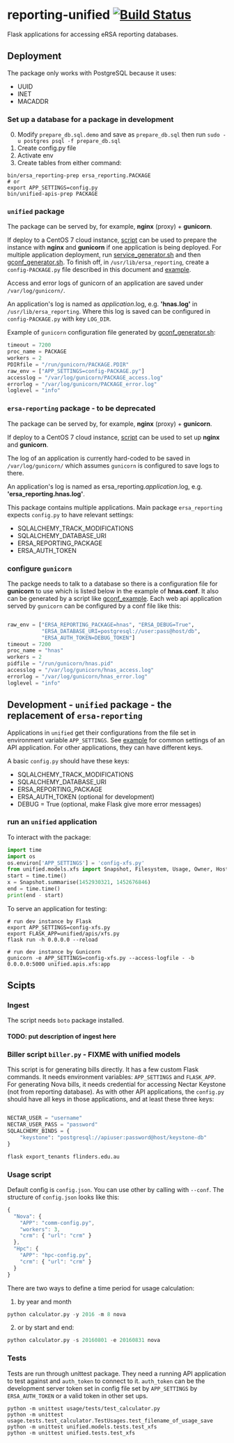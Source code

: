 # reporting-unified [![Build Status](https://travis-ci.org/eResearchSA/reporting-unified.svg)](https://travis-ci.org/eResearchSA/reporting-unified)
Flask applications for accessing eRSA reporting databases.

## Deployment

The package only works with PostgreSQL because it uses:

* UUID
* INET
* MACADDR

### Set up a database for a package in development

0. Modify `prepare_db.sql.demo` and save as `prepare_db.sql` then run `sudo -u postgres psql -f prepare_db.sql`
0. Create config.py file
0. Activate env
0. Create tables from either command:

  ```shell
  bin/ersa_reporting-prep ersa_reporting.PACKAGE
  # or
  export APP_SETTINGS=config.py
  bin/unified-apis-prep PACKAGE
  ```

### `unified` package

The package can be served by, for example, __nginx__ (proxy) + __gunicorn__.

If deploy to a CentOS 7 cloud instance, [script](bin/unified-centos7.sh)
can be used to prepare the instance with __nginx__ and __gunicorn__ if one
application is being deployed. For multiple application deployment, run
[service_generator.sh](bin/service_generator.sh) and then [gconf_generator.sh](bin/gconf_generator.sh).
To finish off, in `/usr/lib/ersa_reporting`, create a `config-PACKAGE.py`
file described in this document and [example](config.py.example).

Access and error logs of gunicorn of an application are saved under `/var/log/gunicorn/`.

An application's log is named as _application_.log, e.g. __'hnas.log'__ in
`/usr/lib/ersa_reporting`. Where this log is saved can be configured in
`config-PACKAGE.py` with key `LOG_DIR`.

Example of `gunicorn` configuration file generated by [gconf_generator.sh](bin/gconf_generator.sh):

```python
timeout = 7200
proc_name = PACKAGE
workers = 2
PDIRfile = "/run/gunicorn/PACKAGE.PDIR"
raw_env = ["APP_SETTINGS=config-PACKAGE.py"]
accesslog = "/var/log/gunicorn/PACKAGE_access.log"
errorlog = "/var/log/gunicorn/PACKAGE_error.log"
loglevel = "info"
```

### `ersa-reporting` package - to be deprecated

The package can be served by, for example, __nginx__ (proxy) + __gunicorn__.

If deploy to a CentOS 7 cloud instance, [script](centos7.sh) can be used to set up __nginx__ and __gunicorn__.

The log of an application is currently hard-coded to be saved in
`/var/log/gunicorn/` which assumes `gunicorn` is configured to save logs to there.

An application's log is named as ersa_reporting._application_.log, e.g. __'ersa_reporting.hnas.log'__.

This package contains multiple applications. Main package `ersa_reporting`
expects `config.py` to have relevant settings:
* SQLALCHEMY_TRACK_MODIFICATIONS
* SQLALCHEMY_DATABASE_URI
* ERSA_REPORTING_PACKAGE
* ERSA_AUTH_TOKEN

### configure `gunicorn`

The packge needs to talk to a database so there is a configuration file for __gunicorn__ to use
which is listed below in the example of __hnas.conf__. It also can be generated by a script like
[gconf_example](gconf_generator.sh.example). Each web api application served by `gunicorn` can be configured by a conf
file like this:

```python

raw_env = ["ERSA_REPORTING_PACKAGE=hnas", "ERSA_DEBUG=True",
           "ERSA_DATABASE_URI=postgresql://user:pass@host/db",
           "ERSA_AUTH_TOKEN=DEBUG_TOKEN"]
timeout = 7200
proc_name = "hnas"
workers = 2
pidfile = "/run/gunicorn/hnas.pid"
accesslog = "/var/log/gunicorn/hnas_access.log"
errorlog = "/var/log/gunicorn/hnas_error.log"
loglevel = "info"
```

## Development - `unified` package - the replacement of `ersa-reporting`

Applications in `unified` get their configurations from the file set
in environment variable `APP_SETTINGS`. See [example](config.py.example)
for common settings of an API application. For other applications, they
can have different keys.

A basic `config.py` should have these keys:
* SQLALCHEMY_TRACK_MODIFICATIONS
* SQLALCHEMY_DATABASE_URI
* ERSA_REPORTING_PACKAGE
* ERSA_AUTH_TOKEN (optional for development)
* DEBUG = True (optional, make Flask give more error messages)

### run an `unified` application
To interact with the package:

```python
import time
import os
os.environ['APP_SETTINGS'] = 'config-xfs.py'
from unified.models.xfs import Snapshot, Filesystem, Usage, Owner, Host
start = time.time()
x = Snapshot.summarise(1452930321, 1452676846)
end = time.time()
print(end - start)

```

To serve an application for testing:

```shell
# run dev instance by Flask
export APP_SETTINGS=config-xfs.py
export FLASK_APP=unified/apis/xfs.py
flask run -h 0.0.0.0 --reload

# run dev instance by Gunicorn
gunicorn -e APP_SETTINGS=config-xfs.py --access-logfile - -b 0.0.0.0:5000 unified.apis.xfs:app
```

## Scipts

### Ingest

The script needs `boto` package installed.

#### TODO: put description of ingest here

### Biller script `biller.py` - FIXME with unified models

This script is for generating bills directly. It has a few custom Flask
commands. It needs environment variables: `APP_SETTINGS` and `FLASK_APP`.
For generating Nova bills, it needs credential for accessing
Nectar Keystone (not from reporting database). As with other API
applications, the `config.py` should have all keys in those applications,
and at least these three keys:

```python

NECTAR_USER = "username"
NECTAR_USER_PASS = "password"
SQLALCHEMY_BINDS = {
    "keystone": "postgresql://apiuser:password@host/keystone-db"
}

flask export_tenants flinders.edu.au
```

### Usage script

Default config is `config.json`. You can use other by calling with `--conf`.
The structure of `config.json` looks like this:

```javascript
{
  "Nova": {
    "APP": "comm-config.py",
    "workers": 3,
    "crm": { "url": "crm" }
  },
  "Hpc": {
    "APP": "hpc-config.py",
    "crm": { "url": "crm" }
  }
}
```

There are two ways to define a time period for usage calculation:

1. by year and month
```python
python calculator.py -y 2016 -m 8 nova
```

2. or by start and end:
```python
python calculator.py -s 20160801 -e 20160831 nova
```

### Tests

Tests are run through unittest package. They need a running API application
to test against and `auth_token` to connect to it. `auth_token` can be the
development server token set in config file set by `APP_SETTINGS` by
`ERSA_AUTH_TOKEN` or a valid token in other set ups.


```
python -m unittest usage/tests/test_calculator.py
python -m unittest usage.tests.test_calculator.TestUsages.test_filename_of_usage_save
python -m unittest unified.models.tests.test_xfs
python -m unittest unified.tests.test_xfs
```

